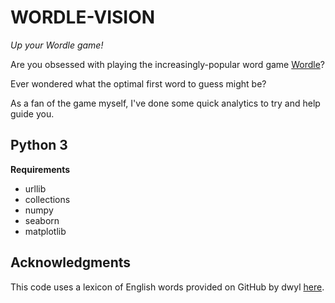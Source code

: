 # WORDLE-VISION
_Up your Wordle game!_

Are you obsessed with playing the increasingly-popular word game <a href="https://www.powerlanguage.co.uk/wordle/">Wordle</a>?

Ever wondered what the optimal first word to guess might be?

As a fan of the game myself, I've done some quick analytics to try and help guide you.

Python 3
--------

**Requirements**

- urllib
- collections
- numpy
- seaborn
- matplotlib

Acknowledgments
---------------

This code uses a lexicon of English words provided on GitHub by dwyl <a href="https://github.com/dwyl/english-words">here</a>.
